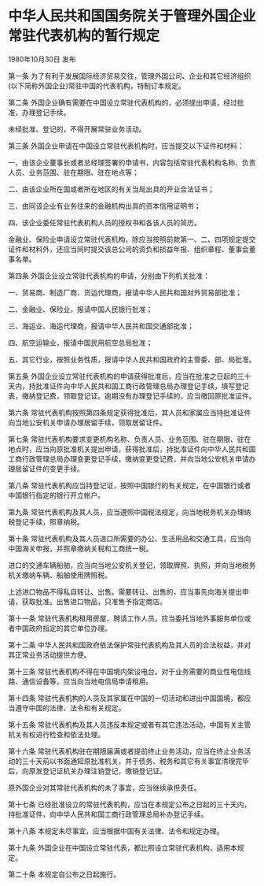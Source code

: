 # 中华人民共和国国务院关于管理外国企业常驻代表机构的暂行规定

1980年10月30日 发布



第一条 为了有利于发展国际经济贸易交往，管理外国公司、企业和其它经济组织(以下简称外国企业)常驻中国的代表机构，特制订本规定。

第二条 外国企业确有需要在中国设立常驻代表机构的，必须提出申请，经过批准，办理登记手续。

未经批准、登记的，不得开展常驻业务活动。

第三条 外国企业申请在中国设立常驻代表机构时，应当提交以下证件和材料：

一、由该企业董事长或者总经理签署的申请书，内容包括常驻代表机构名称、负责人员、业务范围、驻在期限、驻在地点等；

二、由该企业所在国或者所在地区的有关当局出具的开业合法证书；

三、由同该企业有业务往来的金融机构出具的资本信用证明书；

四、该企业委任常驻代表机构人员的授权书和各该人员的简历。

金融业、保险业申请设立常驻代表机构，除应当按照前款第一、二、四项规定提交证件和材料外，还应当同时提交该总公司的资负和损益年报、组织章程、董事会董事名单。

第四条 外国企业设立常驻代表机构的申请，分别由下列机关批准：

一、贸易商、制造厂商、货运代理商，报请中华人民共和国对外贸易部批准；

二、金融业、保险业，报请中国人民银行批准；

三、海运业、海运代理商，报请中华人民共和国交通部批准；

四、航空运输业，报请中国民用航空总局批准；

五、其它行业，按照业务性质，报请中华人民共和国政府的主管委、部、局批准。

第五条 外国企业设立常驻代表机构的申请获得批准后，应当在批准之日起的三十天内，持批准证件向中华人民共和国工商行政管理总局办理登记手续，填写登记表，缴纳登记费，领取登记证。逾期没有办理登记手续的，应当缴回原批准证件。

第六条 常驻代表机构按照第四条规定获得批准后，其人员和家属应当持批准证件向当地公安机关申请办理居留手续，领取居留证件。

第七条 常驻代表机构要求变更机构名称、负责人员、业务范围、驻在期限、驻在地点时，应当向原批准机关提出申请，获得批准后，持批准证件向中华人民共和国工商行政管理总局办理变更登记手续，缴纳变更登记费，并向当地公安机关申请办理居留证件的变更手续。

第八条 常驻代表机构应当持登记证，按照中国银行的有关规定，在中国银行或者中国银行指定的银行开立帐户。

第九条 常驻代表机构及其人员，应当遵照中国税法规定，向当地税务机关办理纳税登记手续，照章纳税。

第十条 常驻代表机构及其人员进口所需要的办公、生活用品和交通工具，应当向中国海关申报，并照章缴纳关税和工商统一税。

进口的交通车辆船舶，应当向当地公安机关登记，领取牌照、执照，并向当地税务机关缴纳车辆、船舶使用牌照税。

上述进口物品不得私自转让、出售。需要转让、出售的，应当事先向海关提出申请，获取批准。出售进口物品，只准售予指定商店。

第十一条 常驻代表机构租用房屋、聘请工作人员，应当委托当地外事服务单位或者中国政府指定的其它单位办理。

第十二条 中华人民共和国政府依法保护常驻代表机构及其人员的合法权益，并对其正常业务活动提供方便。

第十三条 常驻代表机构不得在中国境内架设电台。对于业务需要的商业性电信线路、通信设备等，应当向当地电信局申请租用。

第十四条 常驻代表机构的人员及其家属在中国的一切活动和进出中国国境，都应当遵守中国的法律、法令和有关规定。

第十五条 常驻代表机构及其人员违反本规定或者有其它违法活动，中国有关主管机关有权进行检查和依法处理。

第十六条 常驻代表机构驻在期限届满或者提前终止业务活动，应当在终止业务活动的三十天前以书面通知原批准机关，并于债务、税务和其它有关事宜清理完毕后，向原发登记证机关办理注销登记，缴销登记证。

原外国企业对其常驻代表机构的未了事宜，应当继续承担责任。

第十七条 已经批准设立的常驻代表机构，应当在本规定公布之日起的三十天内，持批准证件，向中华人民共和国工商行政管理总局补办登记手续。

第十八条 本规定未尽事宜，应当根据中国有关法律、法令和规定办理。

第十九条 外国企业在中国设立常驻代表，都比照设立常驻代表机构，适用本规定。

第二十条 本规定自公布之日起施行。